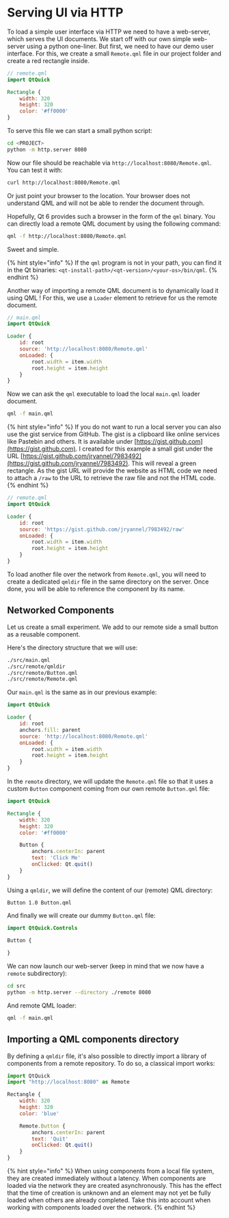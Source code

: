 # Serving UI via HTTP

To load a simple user interface via HTTP we need to have a web-server, which serves the UI documents. We start off with our own simple web-server using a python one-liner. But first, we need to have our demo user interface. For this, we create a small `Remote.qml` file in our project folder and create a red rectangle inside.

```qml
// remote.qml
import QtQuick

Rectangle {
    width: 320
    height: 320
    color: '#ff0000'
}
```

To serve this file we can start a small python script:

```sh
cd <PROJECT>
python -m http.server 8080
```

Now our file should be reachable via `http://localhost:8080/Remote.qml`. You can test it with:

```sh
curl http://localhost:8080/Remote.qml
```

Or just point your browser to the location. Your browser does not understand QML and will not be able to render the document through. 

Hopefully, Qt 6 provides such a browser in the form of the `qml` binary. You can directly load a remote QML document by using the following command:

```sh
qml -f http://localhost:8080/Remote.qml
```

Sweet and simple.

{% hint style="info" %}
If the `qml` program is not in your path, you can find it in the Qt binaries: `<qt-install-path>/<qt-version>/<your-os>/bin/qml`.
{% endhint %}

Another way of importing a remote QML document is to dynamically load it using QML ! For this, we use a `Loader` element to retrieve for us the remote document.

```qml
// main.qml
import QtQuick

Loader {
    id: root
    source: 'http://localhost:8080/Remote.qml'
    onLoaded: {
        root.width = item.width
        root.height = item.height
    }
}
```

Now we can ask the `qml` executable to load the local `main.qml` loader document.

```sh
qml -f main.qml
```

{% hint style="info" %}
If you do not want to run a local server you can also use the gist service from GitHub. The gist is a clipboard like online services like Pastebin and others. It is available under [https://gist.github.com](https://gist.github.com). I created for this example a small gist under the URL [https://gist.github.com/jryannel/7983492](https://gist.github.com/jryannel/7983492). This will reveal a green rectangle. As the gist URL will provide the website as HTML code we need to attach a `/raw` to the URL to retrieve the raw file and not the HTML code.
{% endhint %}

```qml
// remote.qml
import QtQuick

Loader {
    id: root
    source: 'https://gist.github.com/jryannel/7983492/raw'
    onLoaded: {
        root.width = item.width
        root.height = item.height
    }
}
```

To load another file over the network from `Remote.qml`, you will need to create a dedicated `qmldir` file in the same directory on the server. Once done, you will be able to reference the component by its name. 

## Networked Components

Let us create a small experiment. We add to our remote side a small button as a reusable component. 

Here's the directory structure that we will use:

```sh
./src/main.qml
./src/remote/qmldir
./src/remote/Button.qml
./src/remote/Remote.qml
```

Our `main.qml` is the same as in our previous example:

```qml
import QtQuick

Loader {
    id: root
    anchors.fill: parent
    source: 'http://localhost:8080/Remote.qml'
    onLoaded: {
        root.width = item.width
        root.height = item.height
    }
}
```

In the `remote` directory, we will update the `Remote.qml` file so that it uses a custom `Button` component coming from our own remote `Button.qml` file:

```qml
import QtQuick

Rectangle {
    width: 320
    height: 320
    color: '#ff0000'

    Button {
        anchors.centerIn: parent
        text: 'Click Me'
        onClicked: Qt.quit()
    }
}
```

Using a `qmldir`, we will define the content of our (remote) QML directory:

```qmldir
Button 1.0 Button.qml
```

And finally we will create our dummy `Button.qml` file:

```qml
import QtQuick.Controls

Button {
    
}
```

We can now launch our web-server (keep in mind that we now have a `remote` subdirectory):

```sh
cd src
python -m http.server --directory ./remote 8080
```

And remote QML loader:

```sh
qml -f main.qml
```

## Importing a QML components directory

By defining a `qmldir` file, it's also possible to directly import a library of components from a remote repository. To do so, a classical import works:

```js
import QtQuick
import "http://localhost:8080" as Remote

Rectangle {
    width: 320
    height: 320
    color: 'blue'

    Remote.Button {
        anchors.centerIn: parent
        text: 'Quit'
        onClicked: Qt.quit()
    }
}
```

{% hint style="info" %}
When using components from a local file system, they are created immediately without a latency. When components are loaded via the network they are created asynchronously. This has the effect that the time of creation is unknown and an element may not yet be fully loaded when others are already completed. Take this into account when working with components loaded over the network.
{% endhint %}

